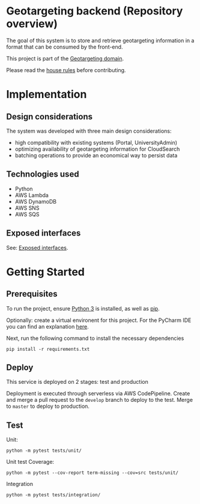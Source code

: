 # Geotargeting backend (Repository overview)

The goal of this system is to store and retrieve geotargeting information in a format that can be consumed by the front-end.

This project is part of the [Geotargeting domain](/doc/Geotargeting.md).

Please read the [house rules](/doc/House-rules.md) before contributing.

# Implementation

## Design considerations

The system was developed with three main design considerations:

- high compatibility with existing systems (Portal, UniversityAdmin)
- optimizing availability of geotargeting information for CloudSearch
- batching operations to provide an economical way to persist data

## Technologies used

- Python
- AWS Lambda
- AWS DynamoDB
- AWS SNS
- AWS SQS

## Exposed interfaces
See: [Exposed interfaces](doc/Exposed-interfaces.md).

# Getting Started

## Prerequisites
To run the project, ensure [Python 3](https://www.python.org/download/releases/3.0/) is installed, as well as [pip](https://pip.pypa.io/en/stable/installing/).

Optionally: create a virtual environent for this project. For the PyCharm IDE
you can find an explanation [here](https://www.jetbrains.com/help/pycharm/creating-virtual-environment.html).

Next, run the following command to install the necessary dependencies

```
pip install -r requirements.txt
```

## Deploy
This service is deployed on 2 stages: test and production

Deployment is executed through serverless via AWS CodePipeline. 
Create and merge a pull request to the `develop` branch to deploy to the test. 
Merge to `master` to deploy to production.

## Test

Unit:
```
python -m pytest tests/unit/
```

Unit test Coverage:
```
python -m pytest --cov-report term-missing --cov=src tests/unit/
```

Integration
```
python -m pytest tests/integration/
```


